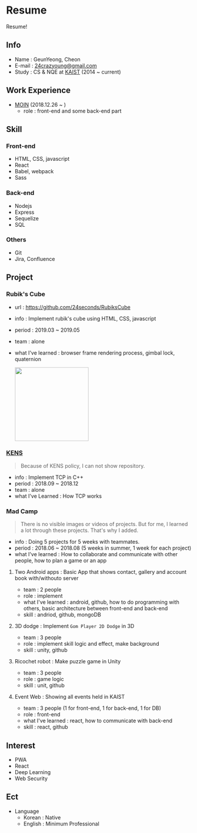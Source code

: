 # Resume
Resume!

## Info

- Name : GeunYeong, Cheon
- E-mail : 24crazyoung@gmail.com
- Study : CS & NQE at [KAIST](https://www.kaist.ac.kr/html/kr/index.html) (2014 ~ current)

## Work Experience

- [MOIN](https://www.themoin.com/) (2018.12.26 ~ )
    - role : front-end and some back-end part


## Skill

### Front-end

- HTML, CSS, javascript
- React
- Babel, webpack
- Sass

### Back-end

- Nodejs
- Express
- Sequelize
- SQL

### Others
 - Git
 - Jira, Confluence


## Project

### Rubik's Cube

- url : https://github.com/24seconds/RubiksCube
- info : Implement rubik's cube using HTML, CSS, javascript
- period : 2019.03 ~ 2019.05
- team : alone
- what I've learned : browser frame rendering process, gimbal lock, quaternion

  <img src="https://imgur.com/w7xYwSj.png" width="200">


### [KENS](https://github.com/ANLAB-KAIST/KENSv3)
 > Because of KENS policy, I can not show repository.
 
 - info : Implement TCP in C++
 - period : 2018.09 ~ 2018.12
 - team : alone
 - what I've Learned : How TCP works


### Mad Camp
> There is no visible images or videos of projects. But for me, I learned a lot through these projects. That's why I added.

 - info : Doing 5 projects for 5 weeks with teammates.
 - period : 2018.06 ~ 2018.08 (5 weeks in summer, 1 week for each project)
 - what I've learned : How to collaborate and communicate with other people, how to plan a game or an app

 1. Two Android apps : Basic App that shows contact, gallery and account book with/withouto server
    - team : 2 people
    - role : implement 
    - what I've learned : android, github, how to do programming with others, basic architecture between front-end and back-end 
    - skill : andriod, github, mongoDB
  
 2. 3D dodge : Implement `Gom Player 2D Dodge` in 3D
    - team : 3 people
    - role : implement skill logic and effect, make background
    - skill : unity, github
 
 3. Ricochet robot : Make puzzle game in Unity
    - team : 3 people
    - role : game logic
    - skill : unit, github

 4. Event Web : Showing all events held in KAIST
    - team : 3 people (1 for front-end, 1 for back-end, 1 for DB)
    - role : front-end
    - what I've learned : react, how to communicate with back-end
    - skill : react, github


## Interest

- PWA
- React
- Deep Learning
- Web Security


## Ect

- Language
  - Korean : Native
  - English : Minimum Professional
